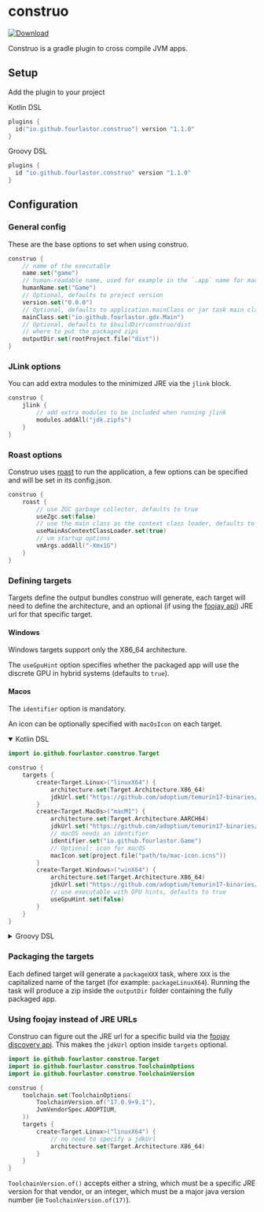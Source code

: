 # construo

[![Download](https://img.shields.io/gradle-plugin-portal/v/io.github.fourlastor.construo)](https://plugins.gradle.org/plugin/io.github.fourlastor.construo)

Construo is a gradle plugin to cross compile JVM apps.

## Setup

Add the plugin to your project

Kotlin DSL

```kotlin
plugins {
  id("io.github.fourlastor.construo") version "1.1.0"
}
```

Groovy DSL

```groovy
plugins {
  id "io.github.fourlastor.construo" version "1.1.0"
}
```

## Configuration

### General config

These are the base options to set when using construo.

```kotlin
construo {
    // name of the executable
    name.set("game")
    // human-readable name, used for example in the `.app` name for macOS
    humanName.set("Game")
    // Optional, defaults to project version
    version.set("0.0.0")
    // Optional, defaults to application.mainClass or jar task main class
    mainClass.set("io.github.fourlastor.gdx.Main")
    // Optional, defaults to $buildDir/construo/dist
    // where to put the packaged zips
    outputDir.set(rootProject.file("dist"))
}
```

### JLink options

You can add extra modules to the minimized JRE via the `jlink` block.

```kotlin
construo {
    jlink {
        // add extra modules to be included when running jlink
        modules.addAll("jdk.zipfs")
    }
}
```

### Roast options

Construo uses [roast](https://github.com/fourlastor-alexandria/roast/) to run the application, a few options can be specified and will be set in its config.json.

```kotlin
construo {
    roast {
        // use ZGC garbage collector, defaults to true
        useZgc.set(false)
        // use the main class as the context class loader, defaults to false, useful for compose apps
        useMainAsContextClassLoader.set(true)
        // vm startup options
        vmArgs.addAll("-Xmx1G")
    }
}
```

### Defining targets

Targets define the output bundles construo will generate, each target will need to define the architecture, and an optional (if using the [foojay api](#using-foojay-instead-of-jre-urls)) JRE url for that specific target.

#### Windows

Windows targets support only the X86_64 architecture.

The `useGpuHint` option specifies whether the packaged app will use the discrete GPU in hybrid systems (defaults to `true`).

#### Macos

The `identifier` option is mandatory.

An icon can be optionally specified with `macOsIcon` on each target.

<details open>
<summary>Kotlin DSL</summary>

```kotlin
import io.github.fourlastor.construo.Target

construo {
    targets {
        create<Target.Linux>("linuxX64") {
            architecture.set(Target.Architecture.X86_64)
            jdkUrl.set("https://github.com/adoptium/temurin17-binaries/releases/download/jdk-17.0.10%2B7/OpenJDK17U-jre_x64_linux_hotspot_17.0.10_7.tar.gz")
        }
        create<Target.MacOs>("macM1") {
            architecture.set(Target.Architecture.AARCH64)
            jdkUrl.set("https://github.com/adoptium/temurin17-binaries/releases/download/jdk-17.0.10%2B7/OpenJDK17U-jre_aarch64_mac_hotspot_17.0.10_7.tar.gz")
            // macOS needs an identifier
            identifier.set("io.github.fourlastor.Game")
            // Optional: icon for macOS
            macIcon.set(project.file("path/to/mac-icon.icns"))
        }
        create<Target.Windows>("winX64") {
            architecture.set(Target.Architecture.X86_64)
            jdkUrl.set("https://github.com/adoptium/temurin17-binaries/releases/download/jdk-17.0.10%2B7/OpenJDK17U-jre_x64_windows_hotspot_17.0.10_7.zip")
            // use executable with GPU hints, defaults to true
            useGpuHint.set(false)
        }
    }
}
```
</details>

<details>
<summary>Groovy DSL</summary>

```groovy
import io.github.fourlastor.construo.Target

construo {
    targets.configure {
        create("linuxX64", Target.Linux) {
            architecture.set(Target.Architecture.X86_64)
            jdkUrl.set("https://github.com/adoptium/temurin17-binaries/releases/download/jdk-17.0.10%2B7/OpenJDK17U-jre_x64_linux_hotspot_17.0.10_7.tar.gz")
        }
        create("macM1", Target.MacOs) {
            architecture.set(Target.Architecture.AARCH64)
            jdkUrl.set("https://github.com/adoptium/temurin17-binaries/releases/download/jdk-17.0.10%2B7/OpenJDK17U-jre_aarch64_mac_hotspot_17.0.10_7.tar.gz")
            // macOS needs an identifier
            identifier.set("io.github.fourlastor.Game")
            // Optional: icon for macOS
            macIcon.set(project.file("path/to/mac-icon.icns"))
        }
        create("winX64", Target.Windows) {
            architecture.set(Target.Architecture.X86_64)
            jdkUrl.set("https://github.com/adoptium/temurin17-binaries/releases/download/jdk-17.0.10%2B7/OpenJDK17U-jre_x64_windows_hotspot_17.0.10_7.zip")
            // use executable with GPU hints, defaults to true
            useGpuHint.set(false)
        }
    }
}
```
</details>

### Packaging the targets

Each defined target will generate a `packageXXX` task, where `XXX` is the capitalized name of the target (for example: `packageLinuxX64`). Running the task will produce a zip inside the `outputDir` folder containing the fully packaged app.

### Using foojay instead of JRE URLs

Construo can figure out the JRE url for a specific build via the [foojay discovery api](https://github.com/foojayio/discoapi). This makes the `jdkUrl` option inside `targets` optional.

```kotlin
import io.github.fourlastor.construo.Target
import io.github.fourlastor.construo.ToolchainOptions
import io.github.fourlastor.construo.ToolchainVersion

construo {
    toolchain.set(ToolchainOptions(
        ToolchainVersion.of("17.0.9+9.1"),
        JvmVendorSpec.ADOPTIUM,
    ))
    targets {
        create<Target.Linux>("linuxX64") {
            // no need to specify a jdkUrl
            architecture.set(Target.Architecture.X86_64)
        }
    }
}
```

`ToolchainVersion.of()` accepts either a string, which must be a specific JRE version for that vendor, or an integer, which must be a major java version number (ie `ToolchainVersion.of(17)`).
